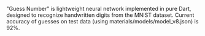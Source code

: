 "Guess Number" is lightweight neural network implemented in pure Dart, designed to recognize handwritten digits from the MNIST dataset. Current accuracy of guesses on test data (using materials/models/model_v8.json) is 92%. 
